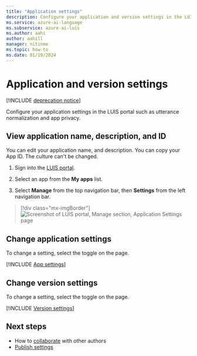 ```yaml
---
title: "Application settings"
description: Configure your application and version settings in the LUIS portal such as utterance normalization and app privacy.
ms.service: azure-ai-language
ms.subservice: azure-ai-luis
ms.author: aahi
author: aahill
manager: nitinme
ms.topic: how-to
ms.date: 01/19/2024
---
```


# Application and version settings

[!INCLUDE [deprecation notice](./includes/deprecation-notice.md)]


Configure your application settings in the LUIS portal such as utterance normalization and app privacy.

## View application name, description, and ID

You can edit your application name, and description. You can copy your App ID. The culture can't be changed.

1. Sign into the [LUIS portal](https://www.luis.ai).
1. Select an app from the **My apps** list.

1. Select **Manage** from the top navigation bar, then **Settings** from the left navigation bar.

> [!div class="mx-imgBorder"]
> ![Screenshot of LUIS portal, Manage section, Application Settings page](media/app-settings/luis-portal-manage-section-application-settings.png)


## Change application settings

To change a setting, select the toggle on the page.

[!INCLUDE [App settings](includes/app-settings.md)]

## Change version settings

To change a setting, select the toggle on the page.

[!INCLUDE [Version settings](includes/app-version-settings.md)]

## Next steps

* How to [collaborate](luis-how-to-collaborate.md) with other authors
* [Publish settings](how-to/publish.md#configure-publish-settings)

